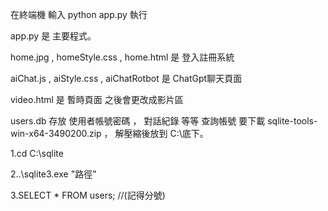 在終端機 輸入 python app.py 執行

app.py 是 主要程式。

home.jpg , homeStyle.css , home.html 是 登入註冊系統

aiChat.js , aiStyle.css , aiChatRotbot 是 ChatGpt聊天頁面

video.html 是 暫時頁面 之後會更改成影片區

users.db 存放 使用者帳號密碼 ， 對話紀錄 等等
查詢帳號 要下載 sqlite-tools-win-x64-3490200.zip ， 解壓縮後放到 C:\底下。

1.cd C:\sqlite

2..\sqlite3.exe "路徑"

3.SELECT * FROM users; //(記得分號)
